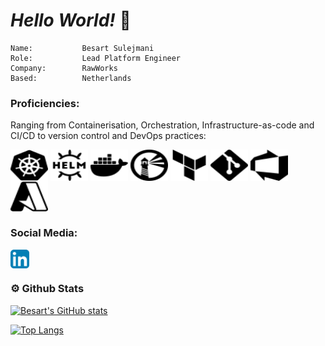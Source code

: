 # ***Hello World!*** 👋 

    Name:           Besart Sulejmani
    Role:           Lead Platform Engineer
    Company:        RawWorks
    Based:          Netherlands

### **Proficiencies:**

Ranging from Containerisation, Orchestration, Infrastructure-as-code and CI/CD to version control and DevOps practices:

<p align="left">
<a href="https://kubernetes.io/" target="blank"><img align="center" src="/Interests/kubernetes.svg" alt="Kubernetes" height="50" width="60" /></a>
<a href="https://helm.sh/" target="blank"><img align="center" src="/Interests/helm.svg" alt="Helm Charts" height="50" width="60" /></a>
<a href="https://docker.com" target="blank"><img align="center" src="/Interests/docker.svg" alt="Docker" height="50" width="60" /></a>
<a href="https://goharbor.io/" target="blank"><img align="center" src="/Interests/harbor.svg" alt="Harbor" height="50" width="60" /></a>
<a href="https://www.terraform.io/" target="blank"><img align="center" src="/Interests/terraform.svg" alt="Terraform" height="50" width="60" /></a>
<a href="https://git-scm.com/" target="blank"><img align="center" src="/Interests/git.svg" alt="Git" height="50" width="60" /></a>
<a href="https://azure.microsoft.com/en-us/services/devops/" target="blank"><img align="center" src="/Interests/azuredevops.svg" alt="AzureDevOps" height="50" width="60" /></a>
<a href="https://azure.microsoft.com" target="blank"><img align="center" src="/Interests/microsoftazure.svg" alt="Azure" height="50" width="60" /></a>
</p>

### **Social Media:**

<p align="left"> <a href="https://www.linkedin.com/in/besart-sulejmani-0b92aa25/" target="blank"><img align="center" src="/Socials/linkedin.png" alt="Linkedin" height="30" width="30" /></a> </p>

### ⚙ Github Stats

[![Besart's GitHub stats](https://github-readme-stats.vercel.app/api?username=BesartSulejmani&show_icons=true&count_private=true&theme=react)](https://github.com/anuraghazra/github-readme-stats)


[![Top Langs](https://github-readme-stats.vercel.app/api/top-langs/?username=BesartSulejmani&theme=react)](https://github.com/anuraghazra/github-readme-stats)